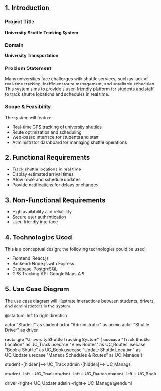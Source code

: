 ## 1. Introduction
### Project Title
**University Shuttle Tracking System**

### Domain
**University Transportation**

### Problem Statement
Many universities face challenges with shuttle services, such as lack of real-time tracking, inefficient route management, and unreliable schedules. This system aims to provide a user-friendly platform for students and staff to track shuttle locations and schedules in real time.

### Scope & Feasibility
The system will feature:
- Real-time GPS tracking of university shuttles
- Route optimization and scheduling
- Web-based interface for students and staff
- Administrator dashboard for managing shuttle operations

## 2. Functional Requirements
- Track shuttle locations in real time
- Display estimated arrival times
- Allow route and schedule updates
- Provide notifications for delays or changes

## 3. Non-Functional Requirements
- High availability and reliability
- Secure user authentication
- User-friendly interface

## 4. Technologies Used
This is a conceptual design; the following technologies could be used:
- Frontend: React.js
- Backend: Node.js with Express
- Database: PostgreSQL
- GPS Tracking API: Google Maps API

## 5. Use Case Diagram
The use case diagram will illustrate interactions between students, drivers, and administrators in the system.

@startuml
left to right direction

actor "Student" as student
actor "Administrator" as admin
actor "Shuttle Driver" as driver

rectangle "University Shuttle Tracking System" {
    usecase "Track Shuttle Location" as UC_Track
    usecase "View Routes" as UC_Routes
    usecase "Book a Shuttle" as UC_Book
    usecase "Update Shuttle Location" as UC_Update
    usecase "Manage Schedules & Routes" as UC_Manage
}

student -[hidden]--> UC_Track
admin -[hidden]--> UC_Manage

student -left-> UC_Track
student -left-> UC_Routes
student -left-> UC_Book

driver -right-> UC_Update
admin -right-> UC_Manage
@enduml

